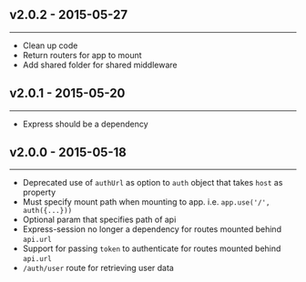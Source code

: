 ## v2.0.2 - 2015-05-27
-----------------------
- Clean up code
- Return routers for app to mount
- Add shared folder for shared middleware

## v2.0.1 - 2015-05-20
-----------------------
- Express should be a dependency

## v2.0.0 - 2015-05-18
-----------------------
* Deprecated use of `authUrl` as option to `auth` object that takes `host` as property
* Must specify mount path when mounting to app. i.e. `app.use('/', auth({...}))`
* Optional param that specifies path of api
* Express-session no longer a dependency for routes mounted behind `api.url`
* Support for passing `token` to authenticate for routes mounted behind `api.url`
* `/auth/user` route for retrieving user data
